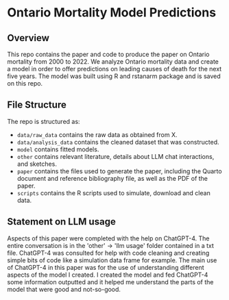 # Ontario Mortality Model Predictions

## Overview

This repo contains the paper and code to produce the paper on Ontario mortality from 2000 to 2022. We analyze Ontario mortality data and create a model in order to offer predictions on leading causes of death for the next five years. The model was built using R and rstanarm package and is saved on this repo.


## File Structure

The repo is structured as:

-   `data/raw_data` contains the raw data as obtained from X.
-   `data/analysis_data` contains the cleaned dataset that was constructed.
-   `model` contains fitted models. 
-   `other` contains relevant literature, details about LLM chat interactions, and sketches.
-   `paper` contains the files used to generate the paper, including the Quarto document and reference bibliography file, as well as the PDF of the paper. 
-   `scripts` contains the R scripts used to simulate, download and clean data.


## Statement on LLM usage

Aspects of this paper were completed with the help on ChatGPT-4. The entire conversation is in the 'other' -> 'llm usage' folder contained in a txt file. ChatGPT-4 was consulted for help with code cleaning and creating simple bits of code like a simulation data frame for example. The main use of ChatGPT-4 in this paper was for the use of understanding different aspects of the model I created. I created the model and fed ChatGPT-4 some information outputted and it helped me understand the parts of the model that were good and not-so-good.